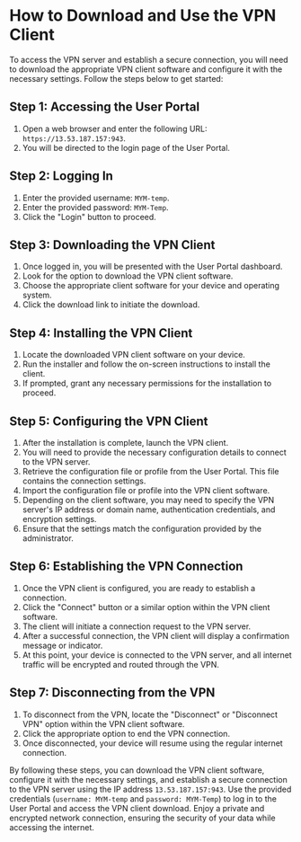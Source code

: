 # How to Download and Use the VPN Client

To access the VPN server and establish a secure connection, you will need to download the appropriate VPN client software and configure it with the necessary settings. Follow the steps below to get started:

## Step 1: Accessing the User Portal

1. Open a web browser and enter the following URL: `https://13.53.187.157:943`.
2. You will be directed to the login page of the User Portal.

## Step 2: Logging In

1. Enter the provided username: `MYM-temp`.
2. Enter the provided password: `MYM-Temp`.
3. Click the "Login" button to proceed.

## Step 3: Downloading the VPN Client

1. Once logged in, you will be presented with the User Portal dashboard.
2. Look for the option to download the VPN client software.
3. Choose the appropriate client software for your device and operating system.
4. Click the download link to initiate the download.

## Step 4: Installing the VPN Client

1. Locate the downloaded VPN client software on your device.
2. Run the installer and follow the on-screen instructions to install the client.
3. If prompted, grant any necessary permissions for the installation to proceed.

## Step 5: Configuring the VPN Client

1. After the installation is complete, launch the VPN client.
2. You will need to provide the necessary configuration details to connect to the VPN server.
3. Retrieve the configuration file or profile from the User Portal. This file contains the connection settings.
4. Import the configuration file or profile into the VPN client software.
5. Depending on the client software, you may need to specify the VPN server's IP address or domain name, authentication credentials, and encryption settings.
6. Ensure that the settings match the configuration provided by the administrator.

## Step 6: Establishing the VPN Connection

1. Once the VPN client is configured, you are ready to establish a connection.
2. Click the "Connect" button or a similar option within the VPN client software.
3. The client will initiate a connection request to the VPN server.
4. After a successful connection, the VPN client will display a confirmation message or indicator.
5. At this point, your device is connected to the VPN server, and all internet traffic will be encrypted and routed through the VPN.

## Step 7: Disconnecting from the VPN

1. To disconnect from the VPN, locate the "Disconnect" or "Disconnect VPN" option within the VPN client software.
2. Click the appropriate option to end the VPN connection.
3. Once disconnected, your device will resume using the regular internet connection.

By following these steps, you can download the VPN client software, configure it with the necessary settings, and establish a secure connection to the VPN server using the IP address `13.53.187.157:943`. Use the provided credentials (`username: MYM-temp` and `password: MYM-Temp`) to log in to the User Portal and access the VPN client download. Enjoy a private and encrypted network connection, ensuring the security of your data while accessing the internet.
